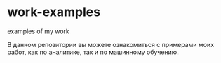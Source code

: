 # work-examples
examples of my work

В данном репозитории вы можете ознакомиться с примерами моих работ, как по аналитике, так и по машинному обучению.